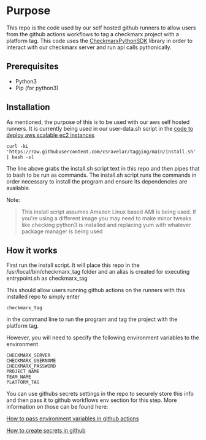 # Purpose

This repo is the code used by our self hosted github runners to allow users from the github actions workflows to tag a checkmarx project with a platform tag. This code uses the [CheckmarxPythonSDK](https://github.com/checkmarx-ts/checkmarx-python-sdk) library in order to interact with our checkmarx server and run api calls pythonically.

## Prerequisites
* Python3
* Pip (for python3)

## Installation
As mentioned, the purpose of this is to be used with our aws self hosted runners. It is currently being used in our user-data.sh script in the [code to deploy aws scalable ec2 instances](https://github.com/asurion-private/github-actions-secure-pipeline-byos/blob/main/configuration_files/userdata.sh)
```
curl -kL 'https://raw.githubusercontent.com/csravelar/tagging/main/install.sh' | bash -sl
```
The line above grabs the install.sh script text in this repo and then pipes that to bash to be run as commands. The install.sh script runs the commands in order necessary to install the program and ensure its dependencies are available.

Note:
> This install script assumes Amazon Linux based AMI is being used. If you're using a different image you may need to make minor tweaks like checking python3 is installed and replacing yum with whatever package manager is being used

## How it works
First run the install script. It will place this repo in the /usr/local/bin/checkmarx_tag folder and an alias is created for executing entrypoint.sh as checkmarx_tag 

This should allow users running github actions on the runners with this installed repo to simply enter
```
checkmarx_tag
```
in the command line to run the program and tag the project with the platform tag.

However, you will need to specify the following environment variables to the environment

```
CHECKMARX_SERVER
CHECKMARX_USERNAME
CHECKMARX_PASSWORD
PROJECT_NAME
TEAM_NAME
PLATFORM_TAG
```
You can use githubs secrets settings in the repo to securely store this info and then pass it to github workflows env section for this step. More information on those can be found here:

[How to pass environment variables in github actions](https://docs.github.com/en/actions/reference/environment-variables#about-environment-variables)

[How to create secrets in github](https://docs.github.com/en/actions/reference/encrypted-secrets)
